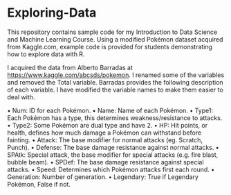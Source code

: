# Exploring-Data
This repository contains sample code for my Introduction to Data Science and Machine Learning Course. Using a modified Pokémon dataset acquired from Kaggle.com, example code is provided for students demonstrating how to explore data with R.

I acquired the data from Alberto Barradas at https://www.kaggle.com/abcsds/pokemon. I renamed some of the variables and removed the Total variable. Barradas provides the following description of each variable. I have modified the variable names to make them easier to deal with.

•	Num: ID for each Pokémon.
•	Name: Name of each Pokémon.
•	Type1: Each Pokémon has a type, this determines weakness/resistance to attacks.
•	Type2: Some Pokémon are dual type and have 2.
•	HP: Hit points, or health, defines how much damage a Pokémon can withstand before fainting.
•	Attack: The base modifier for normal attacks (eg. Scratch, Punch).
•	Defense: The base damage resistance against normal attacks.
•	SPAtk: Special attack, the base modifier for special attacks (e.g. fire blast, bubble beam).
•	SPDef: The base damage resistance against special attacks.
•	Speed: Determines which Pokémon attacks first each round.
•	Generation: Number of generation.
•	Legendary: True if Legendary Pokémon, False if not.
